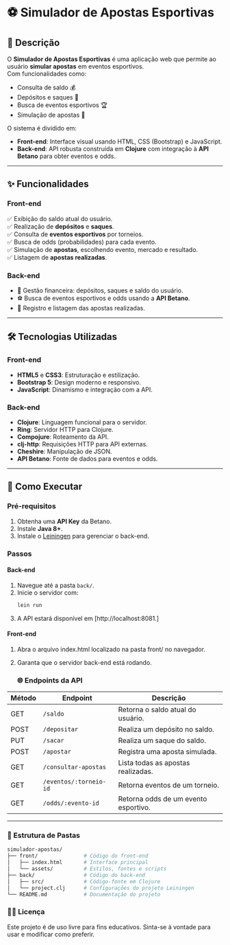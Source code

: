 # ⚽ Simulador de Apostas Esportivas  

## 📜 Descrição  
O **Simulador de Apostas Esportivas** é uma aplicação web que permite ao usuário **simular apostas** em eventos esportivos.  
Com funcionalidades como:  
- Consulta de saldo 💰  
- Depósitos e saques 🏧  
- Busca de eventos esportivos 🏆  
- Simulação de apostas 🎰  

O sistema é dividido em:  
- **Front-end**: Interface visual usando HTML, CSS (Bootstrap) e JavaScript.  
- **Back-end**: API robusta construída em **Clojure** com integração à **API Betano** para obter eventos e odds.  

---  

## ✨ Funcionalidades  

### **Front-end**  
✅ Exibição do saldo atual do usuário.  
✅ Realização de **depósitos** e **saques**.  
✅ Consulta de **eventos esportivos** por torneios.  
✅ Busca de odds (probabilidades) para cada evento.  
✅ Simulação de **apostas**, escolhendo evento, mercado e resultado.  
✅ Listagem de **apostas realizadas**.  

### **Back-end**  
- 🔧 Gestão financeira: depósitos, saques e saldo do usuário.  
- ⚽ Busca de eventos esportivos e odds usando a **API Betano**.  
- 📄 Registro e listagem das apostas realizadas.  

---  

## 🛠️ Tecnologias Utilizadas  

### **Front-end**  
- **HTML5** e **CSS3**: Estruturação e estilização.  
- **Bootstrap 5**: Design moderno e responsivo.  
- **JavaScript**: Dinamismo e integração com a API.  

### **Back-end**  
- **Clojure**: Linguagem funcional para o servidor.  
- **Ring**: Servidor HTTP para Clojure.  
- **Compojure**: Roteamento da API.  
- **clj-http**: Requisições HTTP para API externas.  
- **Cheshire**: Manipulação de JSON.  
- **API Betano**: Fonte de dados para eventos e odds.  

---  

## 🚀 Como Executar  

### **Pré-requisitos**  
1. Obtenha uma **API Key** da Betano.  
2. Instale **Java 8+**.  
3. Instale o [Leiningen](https://leiningen.org/) para gerenciar o back-end.  

### **Passos**  

#### **Back-end**  
1. Navegue até a pasta `back/`.  
2. Inicie o servidor com:  
   ```bash
   lein run
3. A API estará disponível em [http://localhost:8081.]

#### **Front-end**
1. Abra o arquivo index.html localizado na pasta front/ no navegador.
2. Garanta que o servidor back-end está rodando.

   ### **🌐 Endpoints da API**

| **Método** | **Endpoint**              | **Descrição**                            |
|------------|---------------------------|------------------------------------------|
| GET        | `/saldo`                  | Retorna o saldo atual do usuário.        |
| POST       | `/depositar`              | Realiza um depósito no saldo.            |
| PUT        | `/sacar`                  | Realiza um saque do saldo.               |
| POST       | `/apostar`                | Registra uma aposta simulada.            |
| GET        | `/consultar-apostas`      | Lista todas as apostas realizadas.       |
| GET        | `/eventos/:torneio-id`    | Retorna eventos de um torneio.           |
| GET        | `/odds/:evento-id`        | Retorna odds de um evento esportivo.     |

---

### **📂 Estrutura de Pastas**

```bash
simulador-apostas/  
├── front/               # Código do front-end  
│   ├── index.html       # Interface principal  
│   └── assets/          # Estilos, fontes e scripts  
├── back/                # Código do back-end  
│   ├── src/             # Código-fonte em Clojure  
│   └── project.clj      # Configurações do projeto Leiningen  
└── README.md            # Documentação do projeto
```

### **📂📄 Licença**
Este projeto é de uso livre para fins educativos.
Sinta-se à vontade para usar e modificar como preferir.
